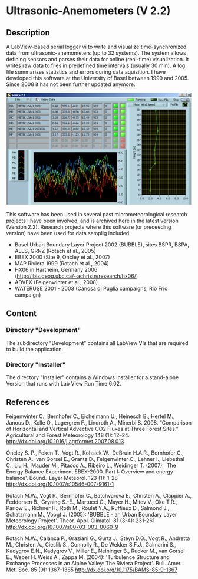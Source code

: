 # Ultrasonic-Anemometers (V 2.2)

## Description

A LabView-based serial logger vi to write and visualize time-synchronized data from ultrasonic-anemometers (up to 32 systems). The system allows defining sensors and parses their data for online (real-time) visualization. It writes raw data to files in predefined time intervals (usually 30 min). A log file summarizes statistics and errors during data aquisition. I have developed this software at the University of Basel between 1999 and 2005. Since 2008 it has not been further updated anymore.

![Front-Panel](Example-Front-Panel.png)

This software has been used in several past micrometeorological research projects I have been involved, and is archived here in the latest version (Version 2.2). Research projects where this software (or preceeding version) have been used for data samplig included:

* Basel Urban Boundary Layer Project 2002 (BUBBLE), sites BSPR, BSPA, ALLS, GRNZ (Rotach et al., 2005)
* EBEX 2000 (Site 9, Oncley et al., 2007)
* MAP Riviera 1999 (Rotach et al., 2004)
* HX06 in Hartheim, Germany 2006 (http://ibis.geog.ubc.ca/~achristn/research/hx06/)
* ADVEX (Feigenwinter et al., 2008)
* WATERUSE 2001 - 2003 (Canosa di Puglia campaigns, Rio Frio campaign)

## Content

### Directory "Development"

The subdirectory "Development" contains all LabView VIs that are required to build the application.

### Directory "Installer"

The directory "Installer" contains a Windows Installer for a stand-alone Version that runs with Lab View Run Time 6.02.

## References

Feigenwinter C., Bernhofer C., Eichelmann U., Heinesch B., Hertel M., Janous D., Kolle O., Lagergren F., Lindroth A., Minerbi S. 2008. “Comparison of Horizontal and Vertical Advective CO2 Fluxes at Three Forest Sites.” Agricultural and Forest Meteorology 148 (1): 12–24. http://dx.doi.org/10.1016/j.agrformet.2007.08.013.

Oncley S. P., Foken T., Vogt R., Kohsiek W., DeBruin H.A.R., Bernhofer C., Christen A., van Gorsel E., Grantz D., Feigenwinter C., Lehner I., Liebethal C., Liu H., Mauder M., Pitacco A., Ribeiro L., Weidinger T. (2007): 'The Energy Balance Experiment EBEX-2000. Part I: Overview and energy balance'. Bound.-Layer Meteorol. 123 (1): 1-28 http://dx.doi.org/10.1007/s10546-007-9161-1

Rotach M.W., Vogt R., Bernhofer C., Batchvarova E., Christen A., Clappier A., Feddersen B., Gryning S.-E., Martucci G., Mayer H., Mitev V., Oke T.R., Parlow E., Richner H., Roth M., Roulet Y.A., Ruffieux D., Salmond J., Schatzmann M., Voogt J. (2005): 'BUBBLE - an Urban Boundary Layer Meteorology Project'. Theor. Appl. Climatol. 81 (3-4): 231-261 http://dx.doi.org/10.1007/s00703-003-0060-9

Rotach M.W., Calanca P., Graziani G., Gurtz J., Steyn D.G., Vogt R., Andretta M., Christen A., Cieslik S., Connolly R., De Wekker S.F.J., Galmarini S., Kadygrov E.N., Kadygrov V., Miller E., Neininger B., Rucker M., van Gorsel E., Weber H. Weiss A., Zappa M. (2004): 'Turbulence Structure and Exchange Processes in an Alpine Valley: The Riviera Project'. Bull. Amer. Met. Soc. 85 (9): 1367-1385 http://dx.doi.org/10.1175/BAMS-85-9-1367
